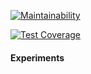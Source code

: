 [![Maintainability](https://api.codeclimate.com/v1/badges/199f4b77170b54cb7e58/maintainability)](https://codeclimate.com/github/ianlessa/ecf-experiments/maintainability) 

[![Test Coverage](https://api.codeclimate.com/v1/badges/199f4b77170b54cb7e58/test_coverage)](https://codeclimate.com/github/ianlessa/ecf-experiments/test_coverage)

#### Experiments
